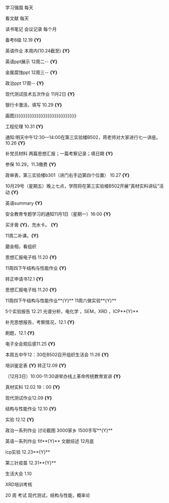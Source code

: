 学习强国  每天

看文献 每天

读书笔记 会议记录 每个月

备考6级 12.19 **{Y}**

英语作业  本周内(10.24截至) **{Y}**

英语ppt展示 12周二-- **{Y}**

金属腐蚀ppt 12周三-- **{Y}**

政治ppt 17周-- **{Y}**

现代测试技术五次作业  11月2日 **{Y}**

银行卡激活，填写 10.29 **{Y}**

画图》》》》》》》》》》》》》》》》》》》》》》》》》》》》

工程伦理  10.31 **{Y}**

通知:明天中午12:30—14:00在第三实验楼B502，蒋老师对大家进行七一讲座。10.26 **{Y}**

补党员材料 两篇思想汇报；一篇考察记录；填日期 **{Y}**

参保 10.29，11.3缴费 **{Y}**

政审表，第三实验楼b301（进门右手边第四个位置） 10.27 **{Y}**

10月29号（星期五）晚上七点，学院将在第三实验楼B502开展“真材实料讲坛”活动 **{Y}**

英语summary **{Y}**

安全教育专题学习的通知11月1日（星期一）16:00 **{Y}**

买牙膏 **{Y}**，充水卡。  **{Y}**

11周二补课。**{Y}**

磨金相，看组织

思想汇报电子档 11.20 **{Y}**

11周四下午结构与性能作业 **{Y}**

转正申请书12.1 **{Y}**

思想汇报电子档 11.20 **{Y}**

11周四下午结构与性能作业**{Y}**
11周六做实验**{Y}**

5个实验报告 12.21 光谱分析，电化学 ，SEM，XRD ，ICP**{Y}**

补充思想报告，考察情况，12.1  **{Y}**

刷题，12.1 **{Y}**

电子全会观后感11.25  **{Y}**

本周五中午12：30在B502召开组织生活会 11.26 **{Y}**

培训鉴定表 **{Y}**
转正12.09 **{Y}**

（12月3日）10:00-11:30讲举办线上革命传统教育宣讲 **{Y}**

真材实料 12.02 19：00 **{Y}**

现代测试作业12.09 **{Y}**

结构与性能作业 12.10 **{Y}**

实验 12.12 **{Y}**

政治一系列作业 讨论截图 3000家乡 1500手写**{Y}**

英语一系列作业 fif**{Y}** 文献综述 12月底

icp实验 12.23**{Y}**

第三针疫苗 12.31**{Y}**

生活大会 1.10

XRD培训考核

20 周 考试  现代测试，结构与性能，概率论

